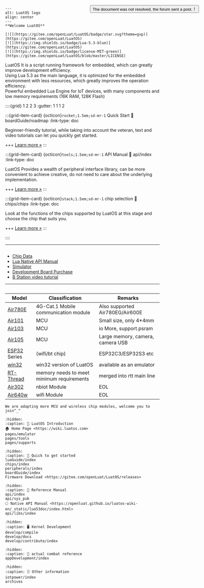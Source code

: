 
````{figure} _static/logo-big.svg
---
alt: LuatOS logo
align: center
---
**Welcome LuatOS**

[![](https://gitee.com/openLuat/LuatOS/badge/star.svg?theme=gvp)](https://gitee.com/openLuat/LuatOS)
[![](https://img.shields.io/badge/Lua-5.3-blue)](https://gitee.com/openLuat/LuatOS)
[![](https://img.shields.io/badge/license-MIT-green)](https://gitee.com/openLuat/LuatOS/blob/master/LICENSE)
````

LuatOS It is a script running framework for embedded, which can greatly improve development efficiency.  
Using Lua 5.3 as the main language, it is optimized for the embedded environment with less resources, which greatly improves the operation efficiency.  
Powerful embedded Lua Engine for IoT devices, with many components and low memory requirements (16K RAM, 128K Flash)

::::{grid} 1 2 2 3
:gutter: 1 1 1 2

:::{grid-item-card} {octicon}`rocket;1.5em;sd-mr-1` Quick Start
:link: boardGuide/roadmap
:link-type: doc

Beginner-friendly tutorial, while taking into account the veteran, text and video tutorials can let you quickly get started.

+++
[Learn more »](boardGuide/roadmap)
:::

:::{grid-item-card} {octicon}`tools;1.5em;sd-mr-1` API Manual
:link: api/index
:link-type: doc

LuatOS Provides a wealth of peripheral interface library, can be more convenient to achieve creative, do not need to care about the underlying implementation.

+++
[Learn more »](api/index)
:::

:::{grid-item-card} {octicon}`stack;1.5em;sd-mr-1` chip selection
:link: chips/chips
:link-type: doc

Look at the functions of the chips supported by LuatOS at this stage and choose the chip that suits you.

+++
[Learn more »](chips/chips)
:::

::::

---

```{rubric} More information
```

- [Chip Data](chips/index)
- [Lua Native API Manual](https://openluat.github.io/luatos-wiki-en/_static/lua53doc/index.html)
- [Simulator](pages/emulator)
- [Development Board Purchase](https://luat.taobao.com)
- [B Station video tutorial](https://space.bilibili.com/532832)

---

```{rubric} Modules and chips that have been adapted so far
```

|Model | Classification | Remarks|
|--------|--------|-------|
|[Air780E](chips/air780e/index) |4G-Cat.1 Mobile communication module | Also supported Air780EG/Air600E|
|[Air101](chips/air101/index) |MCU|Small size, only 4*4mm|
|[Air103](chips/air103/index) |MCU|io More, support.psram|
|[Air105](chips/air105/index) |MCU|Large memory, camera, camera USB|
|[ESP32](chips/esp32c3/index) Series | (wifi/bt chip) | ESP32C3/ESP32S3 etc|
|[win32](chips/win32) |win32 version of LuatOS | available as an emulator|
|[RT-Thread](https://github.com/openLuat/luatos-soc-rtt) |memory needs to meet minimum requirements | merged into rtt main line|
|[Air302](chips/air302/index) |nbiot Module| EOL|
|[Air640w](chips/air640w/index) |wifi Module|  EOL|

```{note}
We are adapting more MCU and wireless chip modules, welcome you to join^_^
```



<style type="text/css">
    .chatlink {
        position: fixed;
        z-index: 2147483645;
        width: auto;
        font-size: 16px;
        line-height: 24px;
        top: 60px;
        right: 100px;
        color: #19caa6;
        text-align: center;
        border-top-left-radius: 5px;
        border-top-right-radius: 5px;
        border-bottom-left-radius: 5px;
        border-bottom-right-radius: 5px;
    }
</style>
<div class="chatlink">
    <button onclick="window.open('https://chat.openluat.com')">The document was not resolved, the forum sent a post.！</button><p/>
</div>

```{toctree}
:hidden:
:caption: 💁 LuatOS Introduction
🏠️ Home Page <https://wiki.luatos.com>
pages/emulator
pages/tools
pages/supports
```

```{toctree}
:hidden:
:caption: 🌠 Quick to get started
luaGuide/index
chips/index
peripherals/index
boardGuide/index
Firmware Download <https://gitee.com/openLuat/LuatOS/releases>
```

```{toctree}
:hidden:
:caption: 📖 Reference Manual
api/index
api/sys_pub
🌕 Native API Manual <https://openluat.github.io/luatos-wiki-en/_static/lua53doc/index.html>
api/libs/index
```

```{toctree}
:hidden:
:caption: 🖥️ Kernel Development
develop/compile
develop/docs
develop/contribute/index
```

```{toctree}
:hidden:
:caption: 💼 actual combat reference
appDevelopment/index
```

```{toctree}
:hidden:
:caption: 🗄️ Other information
iotpower/index
archives
```
